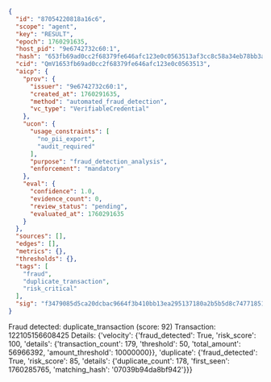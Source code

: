 ```json
{
  "id": "87054220818a16c6",
  "scope": "agent",
  "key": "RESULT",
  "epoch": 1760291635,
  "host_pid": "9e6742732c60:1",
  "hash": "653fb69ad0cc2f68379fe646afc123e0c0563513af3cc8c58a34eb78bb3a56b0",
  "cid": "QmV1653fb69ad0cc2f68379fe646afc123e0c0563513",
  "aicp": {
    "prov": {
      "issuer": "9e6742732c60:1",
      "created_at": 1760291635,
      "method": "automated_fraud_detection",
      "vc_type": "VerifiableCredential"
    },
    "ucon": {
      "usage_constraints": [
        "no_pii_export",
        "audit_required"
      ],
      "purpose": "fraud_detection_analysis",
      "enforcement": "mandatory"
    },
    "eval": {
      "confidence": 1.0,
      "evidence_count": 0,
      "review_status": "pending",
      "evaluated_at": 1760291635
    }
  },
  "sources": [],
  "edges": [],
  "metrics": {},
  "thresholds": {},
  "tags": [
    "fraud",
    "duplicate_transaction",
    "risk_critical"
  ],
  "sig": "f3479085d5ca20dcbac9664f3b410bb13ea295137180a2b5b5d8c7477185160b"
}
```

Fraud detected: duplicate_transaction (score: 92)
Transaction: 122105156608425
Details: {'velocity': {'fraud_detected': True, 'risk_score': 100, 'details': {'transaction_count': 179, 'threshold': 50, 'total_amount': 56966392, 'amount_threshold': 10000000}}, 'duplicate': {'fraud_detected': True, 'risk_score': 85, 'details': {'duplicate_count': 178, 'first_seen': 1760285765, 'matching_hash': '07039b94da8bf942'}}}